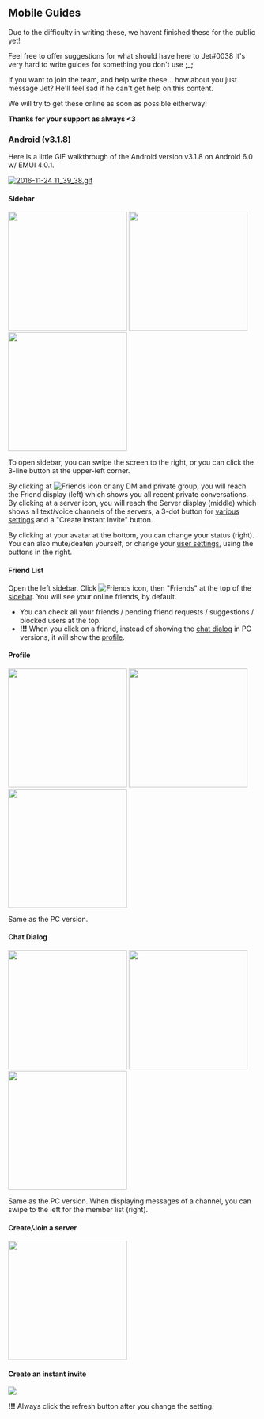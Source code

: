 ## Mobile Guides

Due to the difficulty in writing these, we havent finished these for the public yet!

Feel free to offer suggestions for what should have here to Jet#0038
It's very hard to write guides for something you don't use **;_;**

If you want to join the team, and help write these... how about you just message Jet? He'll feel sad if he can't get help on this content.

We will try to get these online as soon as possible eitherway!

**Thanks for your support as always \<3**

### Android (v3.1.8)

Here is a little GIF walkthrough of the Android version v3.1.8 on Android 6.0 w/ EMUI 4.0.1.

[![2016-11-24 11_39_38.gif](https://s12.postimg.org/e6tw32ail/2016_11_24_11_39_38.gif)](https://postimg.org/image/bcqqpm8c9/)

#### Sidebar
<img src="https://cdn.discordapp.com/attachments/251445450454859777/251446813163388928/Screenshot_2016-11-24-15-38-41.png" width="240"> <img src="https://cdn.discordapp.com/attachments/251445450454859777/251446838673014784/Screenshot_2016-11-24-15-38-47.png" width="240"> <img src="https://cdn.discordapp.com/attachments/251445450454859777/251446867513180170/Screenshot_2016-11-24-15-38-53.png" width="240">

To open sidebar, you can swipe the screen to the right, or you can click the 3-line button at the upper-left corner.

By clicking at ![Friends icon](https://cdn.discordapp.com/attachments/217112909610876928/251397025642446849/Screen_Shot_2016-11-24_at_12.21.40_PM.png) or any DM and private group, you will reach the Friend display (left) which shows you all recent private conversations. By clicking at a server icon, you will reach the Server display (middle) which shows all text/voice channels of the servers, a 3-dot button for [various settings](#server-preferences) and a "Create Instant Invite" button.

By clicking at your avatar at the bottom, you can change your status (right). You can also mute/deafen yourself, or change your [user settings](#user-settings), using the buttons in the right.

#### Friend List
Open the left sidebar. Click ![Friends icon](https://cdn.discordapp.com/attachments/217112909610876928/251397025642446849/Screen_Shot_2016-11-24_at_12.21.40_PM.png), then "Friends" at the top of the [sidebar](#sidebar). You will see your online friends, by default.

* You can check all your friends / pending friend requests / suggestions / blocked users at the top.
* **!!!** When you click on a friend, instead of showing the [chat dialog](#chat-dialog) in PC versions, it will show the [profile](#profile).

#### Profile
<img src="https://cdn.discordapp.com/attachments/217112909610876928/251400323674013697/Screenshot_2016-11-24-12-23-59.png" width="240"> <img src="https://cdn.discordapp.com/attachments/217112909610876928/251400356477665281/Screenshot_2016-11-24-12-24-05.png" width="240"> <img src="https://cdn.discordapp.com/attachments/217112909610876928/251400399070691329/Screenshot_2016-11-24-12-24-08.png" width="240">

Same as the PC version.

#### Chat Dialog
<img src="https://cdn.discordapp.com/attachments/251445450454859777/251445501226909696/Screenshot_2016-11-24-15-34-13.png" width="240"> <img src="https://cdn.discordapp.com/attachments/251445450454859777/251445656961417216/Screenshot_2016-11-24-15-35-00.png" width="240"> <img src="https://cdn.discordapp.com/attachments/251445450454859777/251445683725271050/Screenshot_2016-11-24-15-35-06.png" width="240">

Same as the PC version. When displaying messages of a channel, you can swipe to the left for the member list (right).

#### Create/Join a server
<img src="https://cdn.discordapp.com/attachments/251445450454859777/251449061188698131/Screenshot_2016-11-24-15-47-23.png" width="240">

#### Create an instant invite
![](https://cdn.discordapp.com/attachments/251445450454859777/251450913816969227/2016-11-24_15_55_43.gif)

**!!!** Always click the refresh button after you change the setting.
